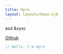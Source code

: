 ```yaml
---
title: Hyro
layout: layouts/base.njk
---
```


 asd
&xyxc

[Github](https://github.com/xHyroM)

```js
// Hello, I'm Hyro
```